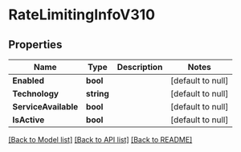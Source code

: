 # RateLimitingInfoV310

## Properties
Name | Type | Description | Notes
------------ | ------------- | ------------- | -------------
**Enabled** | **bool** |  | [default to null]
**Technology** | **string** |  | [default to null]
**ServiceAvailable** | **bool** |  | [default to null]
**IsActive** | **bool** |  | [default to null]

[[Back to Model list]](../README.md#documentation-for-models) [[Back to API list]](../README.md#documentation-for-api-endpoints) [[Back to README]](../README.md)


